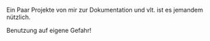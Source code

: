 Ein Paar Projekte von mir zur Dokumentation und  vlt. ist es jemandem nützlich. 

Benutzung auf eigene Gefahr!
